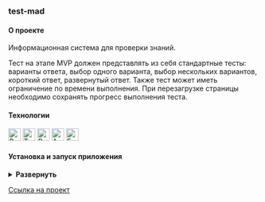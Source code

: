 ### test-mad

#### О проекте

Информационная система для проверки знаний.

Тест на этапе MVP должен представлять из себя стандартные тесты:
варианты ответа,
выбор одного варианта,
выбор нескольких вариантов,
короткий ответ,
развернутый ответ.
Также тест может иметь ограничение по времени выполнения.
При перезагрузке страницы необходимо сохранять прогресс выполнения теста.

#### Технологии

<div>
  <img height='25px' src="https://img.shields.io/badge/React-20232A??style=plastic&logo=react&logoColor=61DAFB" alt="React">
  <img height='25px' src="https://img.shields.io/badge/TypeScript-20232A??style=plastic&logo=typescript&logoColor=3178C6" alt="TypeScript">
  <img height='25px' src="https://img.shields.io/badge/Redux Toolkit-20232A??style=plastic&logo=redux&logoColor=764ABC" alt="Redux Toolkit">
  <img height='25px' src="https://img.shields.io/badge/Ant Design-20232A??style=for-the-badge&logo=Ant Design&logoColor=0170FE" alt="Ant Design"/>
  <img height='25px' src="https://img.shields.io/badge/Formik-20232A??style=for-the-badge&logo=Formik&logoColor=2563EB" alt="Formik"/>
 
</div>

#### Установка и запуск приложения

<details><summary><b>Развернуть</b></summary>

Клонировать репозиторий:

    git clone https://github.com/Mariyazakharova73/test-mad.git

Установить зависимости:

    npm install

Запустить проект:

    npm start

</details>

[Ссылка на проект](https://mariyazakharova73.github.io/test-mad/)

